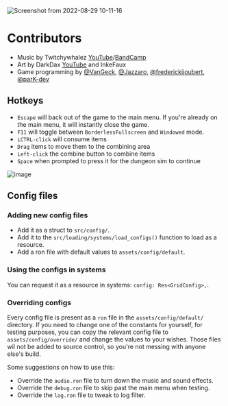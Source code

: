 ![Screenshot from 2022-08-29 10-11-16](https://user-images.githubusercontent.com/77372584/187178819-a0b02458-d273-49c0-b123-5d46fa84f347.png)



# Contributors

- Music by Twitchywhalez [YouTube](https://www.youtube.com/channel/UCSjKBALUTiv8prOCSqdu3xA)/[BandCamp](https://twitchywhalez.bandcamp.com/)
- Art by DarkDax [YouTube](https://www.youtube.com/darkdax) and InkeFaux
- Game programming by [@VanGeck](https://github.com/vanGeck), [@Jazzaro](https://github.com/Jazarro), [@frederickjjoubert](https://github.com/frederickjjoubert), [@parK-dev](https://github.com/parK-dev)

## Hotkeys

- `Escape` will back out of the game to the main menu. If you're already on the main menu, it will instantly close the
  game.
- `F11` will toggle between `BorderlessFullscreen` and `Windowed` mode.
- `LCTRL-click` will consume items
- `Drag` items to move them to the combining area
- `Left-click` the combine button to combine items
- `Space` when prompted to press it for the dungeon sim to continue

![image](https://user-images.githubusercontent.com/77372584/187132899-5bfc5d74-efbe-4e23-a9d3-8ab93021d9ae.png)

## Config files

### Adding new config files

- Add it as a struct to `src/config/`.
- Add it to the `src/loading/systems/load_configs()` function to load as a resource.
- Add a ron file with default values to `assets/config/default`.

### Using the configs in systems

You can request it as a resource in systems: `config: Res<GridConfig>,`.

### Overriding configs

Every config file is present as a `ron` file in the `assets/config/default/` directory. If you need to change one of the
constants for yourself, for testing purposes, you can copy the relevant config file to `assets/config/override/` and
change the values to your wishes. Those files wil not be added to source control, so you're not messing with anyone
else's build.

Some suggestions on how to use this:

- Override the `audio.ron` file to turn down the music and sound effects.
- Override the `debug.ron` file to skip past the main menu when testing.
- Override the `log.ron` file to tweak to log filter.
